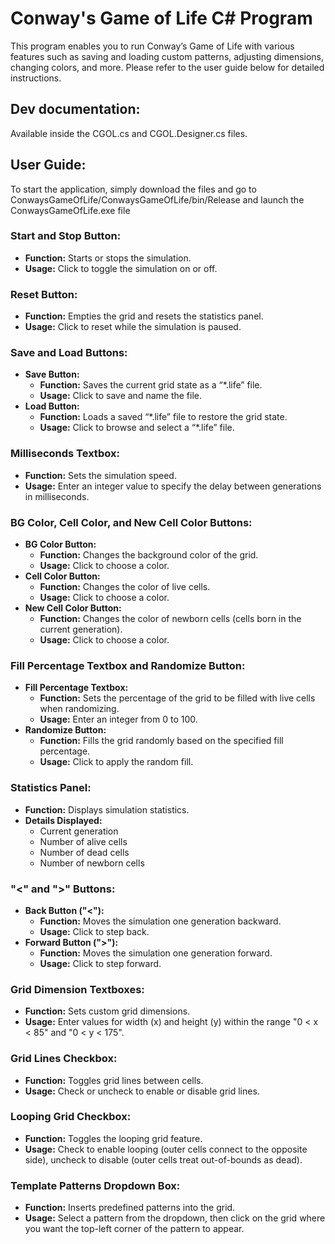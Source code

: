 # Conway's Game of Life C# Program

This program enables you to run Conway’s Game of Life with various features such as saving and loading custom patterns, adjusting dimensions, changing colors, and more. Please refer to the user guide below for detailed instructions.

## Dev documentation:

Available inside the CGOL.cs and CGOL.Designer.cs files.

## User Guide:

To start the application, simply download the files and go to ConwaysGameOfLife/ConwaysGameOfLife/bin/Release and launch the ConwaysGameOfLife.exe file

### Start and Stop Button:
- **Function:** Starts or stops the simulation.
- **Usage:** Click to toggle the simulation on or off.

### Reset Button:
- **Function:** Empties the grid and resets the statistics panel.
- **Usage:** Click to reset while the simulation is paused.

### Save and Load Buttons:
- **Save Button:**
  - **Function:** Saves the current grid state as a “*.life” file.
  - **Usage:** Click to save and name the file.
- **Load Button:**
  - **Function:** Loads a saved “*.life” file to restore the grid state.
  - **Usage:** Click to browse and select a “*.life” file.

### Milliseconds Textbox:
- **Function:** Sets the simulation speed.
- **Usage:** Enter an integer value to specify the delay between generations in milliseconds.

### BG Color, Cell Color, and New Cell Color Buttons:
- **BG Color Button:**
  - **Function:** Changes the background color of the grid.
  - **Usage:** Click to choose a color.
- **Cell Color Button:**
  - **Function:** Changes the color of live cells.
  - **Usage:** Click to choose a color.
- **New Cell Color Button:**
  - **Function:** Changes the color of newborn cells (cells born in the current generation).
  - **Usage:** Click to choose a color.

### Fill Percentage Textbox and Randomize Button:
- **Fill Percentage Textbox:**
  - **Function:** Sets the percentage of the grid to be filled with live cells when randomizing.
  - **Usage:** Enter an integer from 0 to 100.
- **Randomize Button:**
  - **Function:** Fills the grid randomly based on the specified fill percentage.
  - **Usage:** Click to apply the random fill.

### Statistics Panel:
- **Function:** Displays simulation statistics.
- **Details Displayed:**
  - Current generation
  - Number of alive cells
  - Number of dead cells
  - Number of newborn cells

### "<" and ">" Buttons:
- **Back Button ("<"):**
  - **Function:** Moves the simulation one generation backward.
  - **Usage:** Click to step back.
- **Forward Button (">"):**
  - **Function:** Moves the simulation one generation forward.
  - **Usage:** Click to step forward.

### Grid Dimension Textboxes:
- **Function:** Sets custom grid dimensions.
- **Usage:** Enter values for width (x) and height (y) within the range "0 < x < 85" and "0 < y < 175".

### Grid Lines Checkbox:
- **Function:** Toggles grid lines between cells.
- **Usage:** Check or uncheck to enable or disable grid lines.

### Looping Grid Checkbox:
- **Function:** Toggles the looping grid feature.
- **Usage:** Check to enable looping (outer cells connect to the opposite side), uncheck to disable (outer cells treat out-of-bounds as dead).

### Template Patterns Dropdown Box:
- **Function:** Inserts predefined patterns into the grid.
- **Usage:** Select a pattern from the dropdown, then click on the grid where you want the top-left corner of the pattern to appear.
